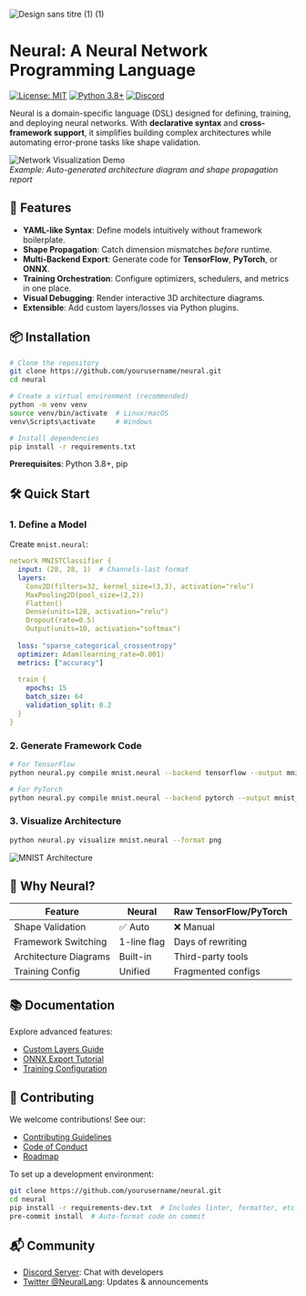 

  ![Design sans titre (1) (1)](https://github.com/user-attachments/assets/cb351971-ba3d-4391-9401-25cf2ccfeca9)


# Neural: A Neural Network Programming Language

[![License: MIT](https://img.shields.io/badge/License-MIT-blue.svg)](LICENSE)
[![Python 3.8+](https://img.shields.io/badge/Python-3.8%2B-green.svg)](https://www.python.org/)
[![Discord](https://img.shields.io/badge/Chat-Discord-7289DA)](https://discord.gg/your-invite-link)

Neural is a domain-specific language (DSL) designed for defining, training, and deploying neural networks. With **declarative syntax** and **cross-framework support**, it simplifies building complex architectures while automating error-prone tasks like shape validation.

![Network Visualization Demo]()  
*Example: Auto-generated architecture diagram and shape propagation report*

## 🚀 Features

- **YAML-like Syntax**: Define models intuitively without framework boilerplate.
- **Shape Propagation**: Catch dimension mismatches *before* runtime.
- **Multi-Backend Export**: Generate code for **TensorFlow**, **PyTorch**, or **ONNX**.
- **Training Orchestration**: Configure optimizers, schedulers, and metrics in one place.
- **Visual Debugging**: Render interactive 3D architecture diagrams.
- **Extensible**: Add custom layers/losses via Python plugins.

## 📦 Installation

```bash
# Clone the repository
git clone https://github.com/yourusername/neural.git
cd neural

# Create a virtual environment (recommended)
python -m venv venv
source venv/bin/activate  # Linux/macOS
venv\Scripts\activate     # Windows

# Install dependencies
pip install -r requirements.txt
```

**Prerequisites**: Python 3.8+, pip

## 🛠️ Quick Start

### 1. Define a Model

Create `mnist.neural`:
```yaml
network MNISTClassifier {
  input: (28, 28, 1)  # Channels-last format
  layers:
    Conv2D(filters=32, kernel_size=(3,3), activation="relu")
    MaxPooling2D(pool_size=(2,2))
    Flatten()
    Dense(units=128, activation="relu")
    Dropout(rate=0.5)
    Output(units=10, activation="softmax")
  
  loss: "sparse_categorical_crossentropy"
  optimizer: Adam(learning_rate=0.001)
  metrics: ["accuracy"]
  
  train {
    epochs: 15
    batch_size: 64
    validation_split: 0.2
  }
}
```

### 2. Generate Framework Code

```bash
# For TensorFlow
python neural.py compile mnist.neural --backend tensorflow --output mnist_tf.py

# For PyTorch
python neural.py compile mnist.neural --backend pytorch --output mnist_torch.py
```

### 3. Visualize Architecture

```bash
python neural.py visualize mnist.neural --format png
```
![MNIST Architecture]()

## 🌟 Why Neural?

| Feature               | Neural      | Raw TensorFlow/PyTorch |
|-----------------------|-------------|-------------------------|
| Shape Validation      | ✅ Auto     | ❌ Manual               |
| Framework Switching   | 1-line flag | Days of rewriting       |
| Architecture Diagrams | Built-in    | Third-party tools       |
| Training Config       | Unified     | Fragmented configs      |

## 📚 Documentation

Explore advanced features:
- [Custom Layers Guide]()
- [ONNX Export Tutorial]()
- [Training Configuration]()

## 🤝 Contributing

We welcome contributions! See our:
- [Contributing Guidelines](CONTRIBUTING.md)
- [Code of Conduct](CODE_OF_CONDUCT.md)
- [Roadmap](ROADMAP.md)

To set up a development environment:
```bash
git clone https://github.com/yourusername/neural.git
cd neural
pip install -r requirements-dev.txt  # Includes linter, formatter, etc.
pre-commit install  # Auto-format code on commit
```

## 📬 Community

- [Discord Server](https://discord.gg/your-invite-link): Chat with developers
- [Twitter @NeuralLang](https://twitter.com/NeuralLang): Updates & announcements
